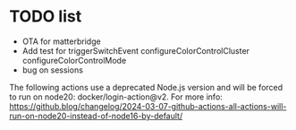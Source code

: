 # TODO list

- OTA for matterbridge
- Add test for triggerSwitchEvent configureColorControlCluster  configureColorControlMode
- bug on sessions

The following actions use a deprecated Node.js version and will be forced to run on node20: docker/login-action@v2. For more info: https://github.blog/changelog/2024-03-07-github-actions-all-actions-will-run-on-node20-instead-of-node16-by-default/